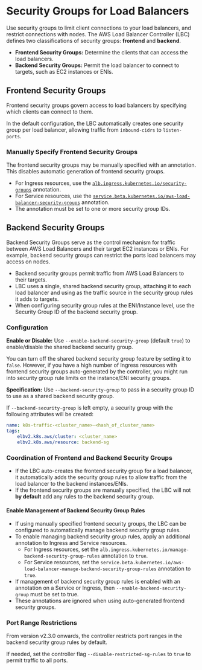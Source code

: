 # Security Groups for Load Balancers

Use security groups to limit client connections to your load balancers, and restrict connections with nodes. The AWS Load Balancer Controller (LBC) defines two classifications of security groups: **frontend** and **backend**.

- **Frontend Security Groups:** Determine the clients that can access the load balancers.
- **Backend Security Groups:** Permit the load balancer to connect to targets, such as EC2 instances or ENIs.

## Frontend Security Groups

Frontend security groups govern access to load balancers by specifying which clients can connect to them.

In the default configuration, the LBC automatically creates one security group per load balancer, allowing traffic from `inbound-cidrs` to `listen-ports`.

### Manually Specify Frontend Security Groups

The frontend security groups may be manually specified with an annotation. This disables automatic generation of frontend security groups. 

- For Ingress resources, use the [`alb.ingress.kubernetes.io/security-groups`](../guide/ingress/annotations.md#security-groups) annotation.
- For Service resources, use the [`service.beta.kubernetes.io/aws-load-balancer-security-groups`](../guide/service/annotations.md#security-groups) annotation.
- The annotation must be set to one or more security group IDs.


## Backend Security Groups

Backend Security Groups serve as the control mechanism for traffic between AWS Load Balancers and their target EC2 instances or ENIs. For example, backend security groups can restrict the ports load balancers may access on nodes.

- Backend security groups permit traffic from AWS Load Balancers to their targets. 
- LBC uses a single, shared backend security group, attaching it to each load balancer and using as the traffic source in the security group rules it adds to targets.
- When configuring security group rules at the ENI/Instance level, use the Security Group ID of the backend security group.

### Configuration

**Enable or Disable:** Use `--enable-backend-security-group` (default `true`) to enable/disable the shared backend security group.

You can turn off the shared backend security group feature by setting it to `false`. However, if you have a high number of Ingress resources with frontend security groups auto-generated by the controller, you might run into security group rule limits on the instance/ENI security groups.

**Specification:** Use `--backend-security-group` to pass in a security group ID to use as a shared backend security group. 

If `--backend-security-group` is left empty, a security group with the following attributes will be created:

  ```yaml
  name: k8s-traffic-<cluster_name>-<hash_of_cluster_name>
  tags: 
      elbv2.k8s.aws/cluster: <cluster_name>
      elbv2.k8s.aws/resource: backend-sg
  ```


### Coordination of Frontend and Backend Security Groups


- If the LBC auto-creates the frontend security group for a load balancer, it automatically adds the security group rules to allow traffic from the load balancer to the backend instances/ENIs.
- If the frontend security groups are manually specified, the LBC will not **by default** add any rules to the backend security group.

#### Enable Management of Backend Security Group Rules

- If using manually specified frontend security groups, the LBC can be configured to automatically manage backend security group rules.
- To enable managing backend security group rules, apply an additional annotation to Ingress and Service resources.
  - For Ingress resources, set the `alb.ingress.kubernetes.io/manage-backend-security-group-rules` annotation to `true`.
  - For Service resources, set the `service.beta.kubernetes.io/aws-load-balancer-manage-backend-security-group-rules` annotation to `true`.
- If management of backend security group rules is enabled with an annotation on a Service or Ingress, then `--enable-backend-security-group` must be set to true.
- These annotations are ignored when using auto-generated frontend security groups. 

### Port Range Restrictions

From version v2.3.0 onwards, the controller restricts port ranges in the backend security group rules by default.

If needed, set the controller flag `--disable-restricted-sg-rules` to `true` to permit traffic to all ports.
